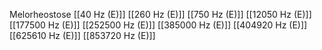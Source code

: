 Melorheostose
[[40 Hz (E)]]
[[260 Hz (E)]]
[[750 Hz (E)]]
[[12050 Hz (E)]]
[[177500 Hz (E)]]
[[252500 Hz (E)]]
[[385000 Hz (E)]]
[[404920 Hz (E)]]
[[625610 Hz (E)]]
[[853720 Hz (E)]]